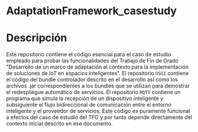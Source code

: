 # AdaptationFramework_casestudy

# Descripción
Este repositorio contiene el código esencial para el caso de estudio empleado para probar las funcionalidades del Trabajo de Fin de Grado "Desarrollo de un marco de adaptación al contexto para la
implementación de soluciones de IoT en espacios inteligentes". 
El repositorio `OSGI` contiene el código del bundle controlador descrito en el desarrollo así como los archivos .jar correspondientes a los bundles que se utilizan para demostrar el redespliegue automático de servicios.
El repositorio `MQTT` contiene un programa que simula la recepción de un dispositivo inteligente y subsiguiente el flujo bidireccional de comunicación entre el entorno inteligente y el proveedor de servicios. Este código es puramente funcional a efectos del caso de estudio del TFG y por tanto depende directamente del contexto inicial descrito en ese documento. 
